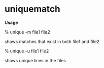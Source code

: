 # uniquematch
**Usage**
<p>% unique -m file1 file2</p>
  <t>shows matches that exist in both file1 and file2</t>
<p>% unique -u file1 file2</p>
  <t>shows unique lines in the files</t>
